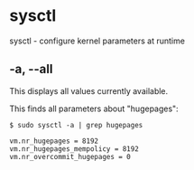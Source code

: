 # sysctl

sysctl - configure kernel parameters at runtime

## -a, --all
This displays all values currently available.

This finds all parameters about "hugepages":
```
$ sudo sysctl -a | grep hugepages

vm.nr_hugepages = 8192
vm.nr_hugepages_mempolicy = 8192
vm.nr_overcommit_hugepages = 0
```
